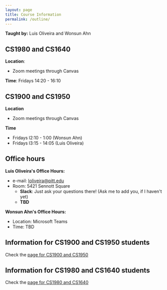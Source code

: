 ```yaml
---
layout: page
title: Course Information
permalink: /outline/
---
```


**Taught by:** Luis Oliveira and Wonsun Ahn

## CS1980 and CS1640
**Location**:
  - Zoom meetings through Canvas

**Time**: Fridays 14:20 - 16:10

## CS1900 and CS1950
**Location**
  - Zoom meetings through Canvas

**Time**
  - Fridays l2:10 - 1:00 (Wonsun Ahn)
  - Fridays l3:15 - 14:05 (Luis Oliveira)

## Office hours

**Luis Oliveira's Office Hours:**
  * e-mail: loliveira@pitt.edu
  * Room: 5421 Sennott Square
    - **Slack**: Just ask your questions there! (Ask me to add you, if I haven't yet)
    - **TBD**

**Wonsun Ahn's Office Hours:**

  * Location: Microsoft Teams
  * Time: TBD


## Information for CS1900 and CS1950 students

Check the [page for CS1900 and CS1950]({{site.baseurl}}/CS1900_1950)

## Information for CS1980 and CS1640 students

Check the [page for CS1980 and CS1640]({{site.baseurl}}/CS1980_1640)
